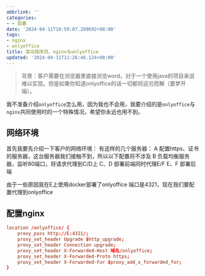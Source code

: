 ```yaml
---
abbrlink: ''
categories:
- - 部署
date: '2024-04-11T10:59:07.289692+08:00'
tags:
- nginx
- onlyoffice
title: 菜鸟程序员、nginx与onlyoffice
updated: '2024-04-11T11:26:46.124+08:00'
---
```

> 背景：客户需要在浏览器里直接浏览word，对于一个使用java的项目来说难以实现。但是如果你知道onlyoffice的话一切都将迎刃而解（噩梦开端）。

我不准备介绍`onlyoffice`怎么用，因为我也不会用，我要介绍的是`onlyoffice`与`nginx`共同使用时的一个特殊情况，希望你永远也用不到。

<!-- more -->

## 网络环境

首先我要先介绍一下客户的网络环境：
有这样的几个服务器：
A 配置https、证书的服务器，这台服务器我们接触不到，所以以下配置将不涉及
B 负载均衡服务器，监听80端口，将请求代理到C/D上
C、D 部署前端同时代理E/F
E、F 部署后端

由于一些原因我在E上使用docker部署了onlyoffice 端口是4321，现在我们要配置代理到onlyoffice

## 配置nginx

```conf
location /onlyoffice/ {
    proxy_pass http://E:4321/;
    proxy_set_header Upgrade $http_upgrade;
    proxy_set_header Connection upgrade;
    proxy_set_header X-Forwarded-Host 域名/onlyoffice;
    proxy_set_header X-Forwarded-Proto https;
    proxy_set_header X-Forwarded-For $proxy_add_x_forwarded_for;
}
```
